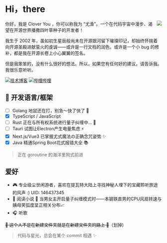 # Hi，there

<img align="right" src="https://github-readme-stats.vercel.app/api?username=Clover-You&show_icons=true&theme=radical">

你好，我是 Clover You ，你可以称我为 “尤渔”。一个在代码宇宙中漫步、渴望在开源世界播撒四叶草种子的开发者！

我生于 2002 年，虽如初生星辰般尚未在开源银河留下璀璨印记，却始终怀揣着向开源圣殿进献萤火的虔诚——或许是一行文档的润色，或许是一个小 bug 的修补，都是我在开源长卷上小心翼翼的签名。

但是我笨笨的，没有什么很好的想法。所以，如果您有任何好的建议，请告诉我。我很乐意听听。

[![技术博客](https://img.shields.io/badge/Blog-ctong.top-FFA500)](http://www.ctong.top) [![哔哩哔哩](https://img.shields.io/badge/BiLiBiLi-348402900-FB7299)](https://space.bilibili.com/348402900)

## 💬  开发语言/框架

- [ ] Golang 地鼠还在打，别急～快了快了 🐒
- [x] TypeScript / JavaScript
- [ ] Rust 正在与所有权系统进行量子纠缠中... 🤯
- [ ] Tauri 试图让Electron产生电量焦虑 ⚡
- [x] Next.js/Vue3 已掌握尤式魔法の正确念咒姿势 ✨
- [x] Java 精通Spring Boot花式报错大全 📚

> 正在 goroutine 的海洋里狗式前进

## 爱好

- 🎮 专业级尘世闲游者，喜欢在提瓦特大陆上寻找神秘人埋下的宝藏聆听旅途的风声 :)
  UID: 146437345
- 📖 阅读小说 **🐾** 当男女主开启量子纠缠模式时——本钢铁直男的CPU风扇转速与姨母笑弧度呈正相关分布📈 
- 🎧 听歌

~~🙉 这个人不是在新建文件夹就是在新建文件夹的路上 🐶~~（划掉)

> 代码与星光，总会在某个 commit 相遇 ✨
